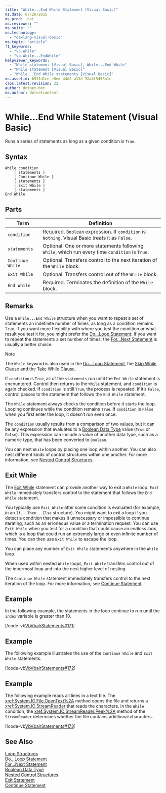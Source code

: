 ```yaml
---
title: "While...End While Statement (Visual Basic)"
ms.date: 07/20/2015
ms.prod: .net
ms.reviewer: ""
ms.suite: ""
ms.technology: 
  - "devlang-visual-basic"
ms.topic: "article"
f1_keywords: 
  - "vb.While"
  - "vb.While...EndWhile"
helpviewer_keywords: 
  - "While statement [Visual Basic], While...End While"
  - "While statement [Visual Basic]"
  - "While...End While statements [Visual Basic]"
ms.assetid: b931d1ce-e8ed-44d8-a13d-92a4f5458a1e
caps.latest.revision: 22
author: dotnet-bot
ms.author: dotnetcontent
---
```

# While...End While Statement (Visual Basic)
Runs a series of statements as long as a given condition is `True`.  
  
## Syntax  
  
```  
While condition  
    [ statements ]  
    [ Continue While ]  
    [ statements ]  
    [ Exit While ]  
    [ statements ]  
End While  
```  
  
## Parts  
  
|Term|Definition|  
|---|---|  
|`condition`|Required. `Boolean` expression. If `condition` is `Nothing`, Visual Basic treats it as `False`.|  
|`statements`|Optional. One or more statements following `While`, which run every time `condition` is `True`.|  
|`Continue While`|Optional. Transfers control to the next iteration of the `While` block.|  
|`Exit While`|Optional. Transfers control out of the `While` block.|  
|`End While`|Required. Terminates the definition of the `While` block.|  
  
## Remarks  
 Use a `While...End While` structure when you want to repeat a set of statements an indefinite number of times, as long as a condition remains `True`. If you want more flexibility with where you test the condition or what result you test it for, you might prefer the [Do...Loop Statement](../../../visual-basic/language-reference/statements/do-loop-statement.md). If you want to repeat the statements a set number of times, the [For...Next Statement](../../../visual-basic/language-reference/statements/for-next-statement.md) is usually a better choice.  
  
> [!NOTE]
>  The `While` keyword is also used in the [Do...Loop Statement](../../../visual-basic/language-reference/statements/do-loop-statement.md), the [Skip While Clause](../../../visual-basic/language-reference/queries/skip-while-clause.md) and the [Take While Clause](../../../visual-basic/language-reference/queries/take-while-clause.md).  
  
 If `condition` is `True`, all of the `statements` run until the `End While` statement is encountered. Control then returns to the `While` statement, and `condition` is again checked. If `condition` is still `True`, the process is repeated. If it’s `False`, control passes to the statement that follows the `End While` statement.  
  
 The `While` statement always checks the condition before it starts the loop. Looping continues while the condition remains `True`. If `condition` is `False` when you first enter the loop, it doesn’t run even once.  
  
 The `condition` usually results from a comparison of two values, but it can be any expression that evaluates to a [Boolean Data Type](../../../visual-basic/language-reference/data-types/boolean-data-type.md) value (`True` or `False`). This expression can include a value of another data type, such as a numeric type, that has been converted to `Boolean`.  
  
 You can nest `While` loops by placing one loop within another. You can also nest different kinds of control structures within one another. For more information, see [Nested Control Structures](../../../visual-basic/programming-guide/language-features/control-flow/nested-control-structures.md).  
  
## Exit While  
 The [Exit While](../../../visual-basic/language-reference/statements/exit-statement.md) statement can provide another way to exit a `While` loop. `Exit While` immediately transfers control to the statement that follows the `End While` statement.  
  
 You typically use `Exit While` after some condition is evaluated (for example, in an `If...Then...Else` structure). You might want to exit a loop if you detect a condition that makes it unnecessary or impossible to continue iterating, such as an erroneous value or a termination request. You can use `Exit While` when you test for a condition that could cause an *endless loop*, which is a loop that could run an extremely large or even infinite number of times. You can then use `Exit While` to escape the loop.  
  
 You can place any number of `Exit While` statements anywhere in the `While` loop.  
  
 When used within nested `While` loops, `Exit While` transfers control out of the innermost loop and into the next higher level of nesting.  
  
 The `Continue While` statement immediately transfers control to the next iteration of the loop. For more information, see [Continue Statement](../../../visual-basic/language-reference/statements/continue-statement.md).  
  
## Example  
 In the following example, the statements in the loop continue to run until the `index` variable is greater than 10.  
  
 [!code-vb[VbVbalrStatements#171](../../../visual-basic/language-reference/error-messages/codesnippet/VisualBasic/while-end-while-statement_1.vb)]  
  
## Example  
 The following example illustrates the use of the `Continue While` and `Exit While` statements.  
  
 [!code-vb[VbVbalrStatements#172](../../../visual-basic/language-reference/error-messages/codesnippet/VisualBasic/while-end-while-statement_2.vb)]  
  
## Example  
 The following example reads all lines in a text file. The <xref:System.IO.File.OpenText%2A> method opens the file and returns a <xref:System.IO.StreamReader> that reads the characters. In the `While` condition, the <xref:System.IO.StreamReader.Peek%2A> method of the `StreamReader` determines whether the file contains additional characters.  
  
 [!code-vb[VbVbalrStatements#173](../../../visual-basic/language-reference/error-messages/codesnippet/VisualBasic/while-end-while-statement_3.vb)]  
  
## See Also  
 [Loop Structures](../../../visual-basic/programming-guide/language-features/control-flow/loop-structures.md)  
 [Do...Loop Statement](../../../visual-basic/language-reference/statements/do-loop-statement.md)  
 [For...Next Statement](../../../visual-basic/language-reference/statements/for-next-statement.md)  
 [Boolean Data Type](../../../visual-basic/language-reference/data-types/boolean-data-type.md)  
 [Nested Control Structures](../../../visual-basic/programming-guide/language-features/control-flow/nested-control-structures.md)  
 [Exit Statement](../../../visual-basic/language-reference/statements/exit-statement.md)  
 [Continue Statement](../../../visual-basic/language-reference/statements/continue-statement.md)
